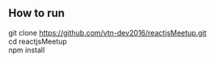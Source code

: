 
## How to run
git clone https://github.com/vtn-dev2016/reactjsMeetup.git<br/>
cd reactjsMeetup<br/>
npm install

